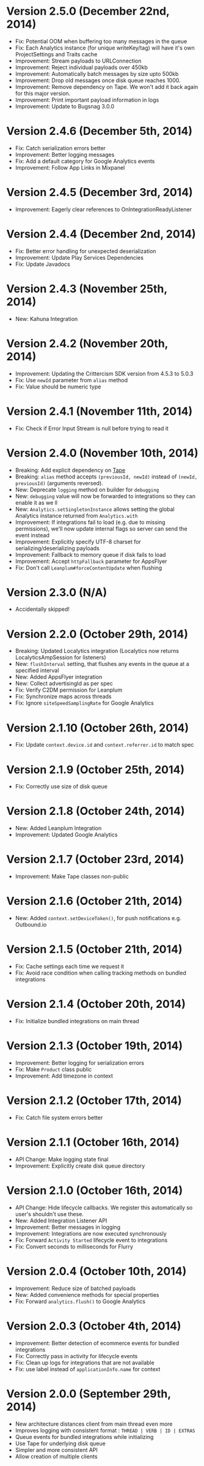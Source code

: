 Version 2.5.0 (December 22nd, 2014)
===========================
* Fix: Potential OOM when buffering too many messages in the queue
* Fix: Each Analytics instance (for unique writeKey/tag) will have it's own ProjectSettings and Traits cache
* Improvement: Stream payloads to URLConnection
* Improvement: Reject individual payloads over 450kb
* Improvement: Automatically batch messages by size upto 500kb
* Improvement: Drop old messages once disk queue reaches 1000.
* Improvement: Remove dependency on Tape. We won't add it back again for this major version.
* Improvement: Print important payload information in logs
* Improvement: Update to Bugsnag 3.0.0

Version 2.4.6 (December 5th, 2014)
==================================
* Fix: Catch serialization errors better
* Improvement: Better logging messages
* Fix: Add a default category for Google Analytics events
* Improvement: Follow App Links in Mixpanel

Version 2.4.5 (December 3rd, 2014)
==================================
* Improvement: Eagerly clear references to OnIntegrationReadyListener

Version 2.4.4 (December 2nd, 2014)
==================================
* Fix: Better error handling for unexpected deserialization
* Improvement: Update Play Services Dependencies
* Fix: Update Javadocs

Version 2.4.3 (November 25th, 2014)
===================================
* New: Kahuna Integration

Version 2.4.2 (November 20th, 2014)
===================================
* Improvement: Updating the Crittercism SDK version from 4.5.3 to 5.0.3
* Fix: Use `newId` parameter from `alias` method
* Fix: Value should be numeric type

Version 2.4.1 (November 11th, 2014)
===================================
* Fix: Check if Error Input Stream is null before trying to read it

Version 2.4.0 (November 10th, 2014)
====================================
* Breaking: Add explicit dependency on [Tape](https://github.com/square/tape)
* Breaking: `alias` method accepts `(previousId, newId)` instead of `(newId, previousId)` (arguments reversed).
* New: Deprecate `logging` method on builder for `debugging`
* New: `debugging` value will now be forwarded to integrations so they can enable it as we ll
* New: `Analytics.setSingletonInstance` allows setting the global Analytics instance returned from `Analytics.with`
* Improvement: If integrations fail to load (e.g. due to missing permissions), we'll now update internal flags so server can send the event instead
* Improvement: Explicitly specify UTF-8 charset for serializing/deserializing payloads
* Improvement: Fallback to memory queue if disk fails to load
* Improvement: Accept `httpFallback` parameter for AppsFlyer
* Fix: Don't call `Leanplum#forceContentUpdate` when flushing

Version 2.3.0 (N/A)
===================
* Accidentally skipped!

Version 2.2.0 (October 29th, 2014)
====================================
* Breaking: Updated Localytics integration (Localytics now returns LocalyticsAmpSession for listeners)
* New: `flushInterval` setting, that flushes any events in the queue at a specified interval
* New: Added AppsFlyer integration
* New: Collect advertisingId as per spec
* Fix: Verify C2DM permission for Leanplum
* Fix: Synchronize maps across threads
* Fix: Ignore `siteSpeedSamplingRate` for Google Analytics

Version 2.1.10 (October 26th, 2014)
====================================
* Fix: Update `context.device.id` and `context.referrer.id` to match spec

Version 2.1.9 (October 25th, 2014)
====================================
* Fix: Correctly use size of disk queue

Version 2.1.8 (October 24th, 2014)
====================================
* New: Added Leanplum Integration
* Improvement: Updated Google Analytics

Version 2.1.7 (October 23rd, 2014)
====================================
* Improvement: Make Tape classes non-public

Version 2.1.6 (October 21th, 2014)
====================================
* New: Added `context.setDeviceToken()`, for push notifications e.g. Outbound.io

Version 2.1.5 (October 21th, 2014)
====================================
* Fix: Cache settings each time we request it
* Fix: Avoid race condition when calling tracking methods on bundled integrations

Version 2.1.4 (October 20th, 2014)
====================================
* Fix: Initialize bundled integrations on main thread

Version 2.1.3 (October 19th, 2014)
====================================
* Improvement: Better logging for serialization errors
* Fix: Make `Product` class public
* Improvement: Add timezone in context

Version 2.1.2 (October 17th, 2014)
====================================
* Fix: Catch file system errors better

Version 2.1.1 (October 16th, 2014)
====================================
* API Change: Make logging state final
* Improvement: Explicitly create disk queue directory

Version 2.1.0 (October 16th, 2014)
====================================
* API Change: Hide lifecycle callbacks. We register this automatically so user's shouldn't use these.
* New: Added Integration Listener API
* Improvement: Better messages in logging
* Improvement: Integrations are now executed synchronously
* Fix: Forward `Activity Started` lifecycle event to integrations
* Fix: Convert seconds to milliseconds for Flurry

Version 2.0.4 (October 10th, 2014)
====================================
* Improvement: Reduce size of batched payloads
* New: Added convenience methods for special properties
* Fix: Forward `analytics.flush()` to Google Analytics

Version 2.0.3 (October 4th, 2014)
====================================
* Improvement: Better detection of ecommerce events for bundled integrations
* Fix: Correctly pass in activity for lifecycle events
* Fix: Clean up logs for integrations that are not available
* Fix: use label instead of `applicationInfo.name` for context

Version 2.0.0 (September 29th, 2014)
====================================

* New architecture distances client from main thread even more
* Improves logging with consistent format : `THREAD | VERB | ID | EXTRAS`
* Queue events for bundled integrations while initializing
* Use Tape for underlying disk queue
* Simpler and more consistent API
* Allow creation of multiple clients
